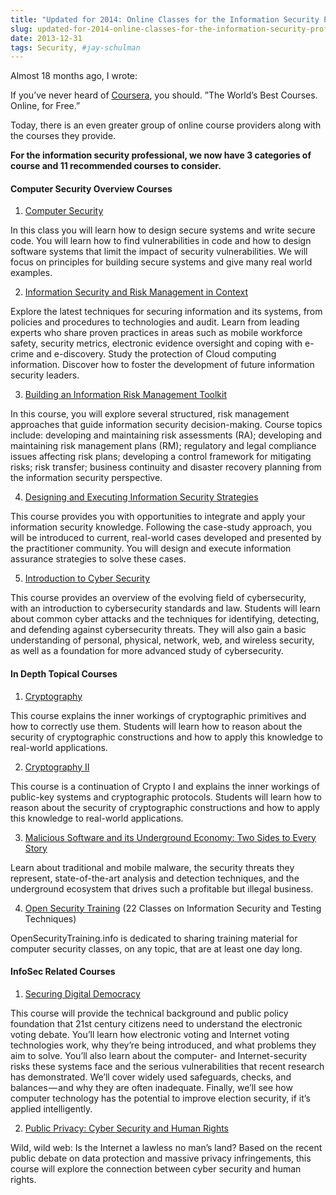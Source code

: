 ```yaml
---
title: "Updated for 2014: Online Classes for the Information Security Professional"
slug: updated-for-2014-online-classes-for-the-information-security-professional
date: 2013-12-31
tags: Security, #jay-schulman
---
```


Almost 18 months ago, I wrote:

If you’ve never heard of [Coursera](https://www.jayschulman.com/wp-content/uploads/2013/12/www.coursera.org), you should. ”The World’s Best Courses. Online, for Free.”

Today, there is an even greater group of online course providers along with the courses they provide.

**For the information security professional, we now have 3 categories of course and 11 recommended courses to consider.**

#### Computer Security Overview Courses

1. [Computer Security](https://www.jayschulman.com/wp-content/uploads/2013/12/security)

In this class you will learn how to design secure systems and write secure code. You will learn how to find vulnerabilities in code and how to design software systems that limit the impact of security vulnerabilities. We will focus on principles for building secure systems and give many real world examples.

2. [Information Security and Risk Management in Context](https://www.jayschulman.com/wp-content/uploads/2013/12/inforiskman)

Explore the latest techniques for securing information and its systems, from policies and procedures to technologies and audit. Learn from leading experts who share proven practices in areas such as mobile workforce safety, security metrics, electronic evidence oversight and coping with e-crime and e-discovery. Study the protection of Cloud computing information. Discover how to foster the development of future information security leaders.

3. [Building an Information Risk Management Toolkit](https://www.jayschulman.com/wp-content/uploads/2013/12/inforisk)

In this course, you will explore several structured, risk management approaches that guide information security decision-making. Course topics include: developing and maintaining risk assessments (RA); developing and maintaining risk management plans (RM); regulatory and legal compliance issues affecting risk plans; developing a control framework for mitigating risks; risk transfer; business continuity and disaster recovery planning from the information security perspective.

4. [Designing and Executing Information Security Strategies](https://www.jayschulman.com/wp-content/uploads/2013/12/infosec)

This course provides you with opportunities to integrate and apply your information security knowledge. Following the case-study approach, you will be introduced to current, real-world cases developed and presented by the practitioner community. You will design and execute information assurance strategies to solve these cases.

5. [Introduction to Cyber Security](https://www.jayschulman.com/wp-content/uploads/2013/12/introduction-to-cybersecurity)

This course provides an overview of the evolving field of cybersecurity, with an introduction to cybersecurity standards and law. Students will learn about common cyber attacks and the techniques for identifying, detecting, and defending against cybersecurity threats. They will also gain a basic understanding of personal, physical, network, web, and wireless security, as well as a foundation for more advanced study of cybersecurity.

#### In Depth Topical Courses

1. [Cryptography](https://www.jayschulman.com/wp-content/uploads/2013/12/crypto)

This course explains the inner workings of cryptographic primitives and how to correctly use them. Students will learn how to reason about the security of cryptographic constructions and how to apply this knowledge to real-world applications.

2. [Cryptography II](https://www.jayschulman.com/wp-content/uploads/2013/12/crypto2)

This course is a continuation of Crypto I and explains the inner workings of public-key systems and cryptographic protocols. Students will learn how to reason about the security of cryptographic constructions and how to apply this knowledge to real-world applications.

3. [Malicious Software and its Underground Economy: Two Sides to Every Story](https://www.jayschulman.com/wp-content/uploads/2013/12/malsoftware)

Learn about traditional and mobile malware, the security threats they represent, state-of-the-art analysis and detection techniques, and the underground ecosystem that drives such a profitable but illegal business.

4. [Open Security Training](https://www.jayschulman.com/wp-content/uploads/2013/12/Training.html) (22 Classes on Information Security and Testing Techniques)

OpenSecurityTraining.info is dedicated to sharing training material for computer security classes, on any topic, that are at least one day long.

#### InfoSec Related Courses

1. [Securing Digital Democracy](https://www.jayschulman.com/wp-content/uploads/2013/12/digitaldemocracy)

This course will provide the technical background and public policy foundation that 21st century citizens need to understand the electronic voting debate. You’ll learn how electronic voting and Internet voting technologies work, why they’re being introduced, and what problems they aim to solve. You’ll also learn about the computer- and Internet-security risks these systems face and the serious vulnerabilities that recent research has demonstrated. We’ll cover widely used safeguards, checks, and balances — and why they are often inadequate. Finally, we’ll see how computer technology has the potential to improve election security, if it’s applied intelligently.

2. [Public Privacy: Cyber Security and Human Rights](https://www.jayschulman.com/wp-content/uploads/2013/12/public-privacy-cyber-security-and-human-rights?r=2548d)

Wild, wild web: Is the Internet a lawless no man’s land? Based on the recent public debate on data protection and massive privacy infringements, this course will explore the connection between cyber security and human rights.
